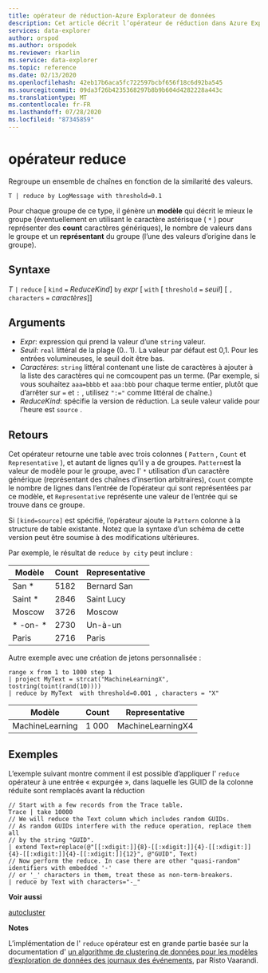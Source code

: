 ```yaml
---
title: opérateur de réduction-Azure Explorateur de données
description: Cet article décrit l’opérateur de réduction dans Azure Explorateur de données.
services: data-explorer
author: orspod
ms.author: orspodek
ms.reviewer: rkarlin
ms.service: data-explorer
ms.topic: reference
ms.date: 02/13/2020
ms.openlocfilehash: 42eb17b6aca5fc722597bcbf656f18c6d92ba545
ms.sourcegitcommit: 09da3f26b4235368297b8b9b604d4282228a443c
ms.translationtype: MT
ms.contentlocale: fr-FR
ms.lasthandoff: 07/28/2020
ms.locfileid: "87345859"
---
```

# <a name="reduce-operator"></a>opérateur reduce

Regroupe un ensemble de chaînes en fonction de la similarité des valeurs.

```kusto
T | reduce by LogMessage with threshold=0.1
```

Pour chaque groupe de ce type, il génère un **modèle** qui décrit le mieux le groupe (éventuellement en utilisant le caractère astérisque ( `*` ) pour représenter des **count** caractères génériques), le nombre de valeurs dans le groupe et un **représentant** du groupe (l’une des valeurs d’origine dans le groupe).

## <a name="syntax"></a>Syntaxe

*T* `|` `reduce` [ `kind` `=` *ReduceKind*] `by` *expr* [ `with` [ `threshold` `=` *seuil*] [ `,` `characters` `=` *caractères*]]

## <a name="arguments"></a>Arguments

* *Expr*: expression qui prend la valeur d’une `string` valeur.
* *Seuil*: `real` littéral de la plage (0.. 1). La valeur par défaut est 0,1. Pour les entrées volumineuses, le seuil doit être bas. 
* *Caractères*: `string` littéral contenant une liste de caractères à ajouter à la liste des caractères qui ne comcoupent pas un terme. (Par exemple, si vous souhaitez `aaa=bbbb` et `aaa:bbb` pour chaque terme entier, plutôt que d’arrêter sur `=` et `:` , utilisez `":="` comme littéral de chaîne.)
* *ReduceKind*: spécifie la version de réduction. La seule valeur valide pour l’heure est `source` .

## <a name="returns"></a>Retours

Cet opérateur retourne une table avec trois colonnes ( `Pattern` , `Count` et `Representative` ), et autant de lignes qu’il y a de groupes. `Pattern`est la valeur de modèle pour le groupe, avec l' `*` utilisation d’un caractère générique (représentant des chaînes d’insertion arbitraires), `Count` compte le nombre de lignes dans l’entrée de l’opérateur qui sont représentées par ce modèle, et `Representative` représente une valeur de l’entrée qui se trouve dans ce groupe.

Si `[kind=source]` est spécifié, l’opérateur ajoute la `Pattern` colonne à la structure de table existante.
Notez que la syntaxe d’un schéma de cette version peut être soumise à des modifications ultérieures.

Par exemple, le résultat de `reduce by city` peut inclure : 

|Modèle     |Count |Representative|
|------------|------|--------------|
| San *      | 5182 |Bernard San   |
| Saint *    | 2846 |Saint Lucy    |
| Moscow     | 3726 |Moscow        |
| \* -on- \* | 2730 |Un-à-un  |
| Paris      | 2716 |Paris         |

Autre exemple avec une création de jetons personnalisée :

<!-- csl: https://help.kusto.windows.net:443/Samples -->
```kusto
range x from 1 to 1000 step 1
| project MyText = strcat("MachineLearningX", tostring(toint(rand(10))))
| reduce by MyText  with threshold=0.001 , characters = "X" 
```

|Modèle         |Count|Representative   |
|----------------|-----|-----------------|
|MachineLearning|1 000 |MachineLearningX4|

## <a name="examples"></a>Exemples

L’exemple suivant montre comment il est possible d’appliquer l' `reduce` opérateur à une entrée « expurgée », dans laquelle les GUID de la colonne réduite sont remplacés avant la réduction

```kusto
// Start with a few records from the Trace table.
Trace | take 10000
// We will reduce the Text column which includes random GUIDs.
// As random GUIDs interfere with the reduce operation, replace them all
// by the string "GUID".
| extend Text=replace(@"[[:xdigit:]]{8}-[[:xdigit:]]{4}-[[:xdigit:]]{4}-[[:xdigit:]]{4}-[[:xdigit:]]{12}", @"GUID", Text)
// Now perform the reduce. In case there are other "quasi-random" identifiers with embedded '-'
// or '_' characters in them, treat these as non-term-breakers.
| reduce by Text with characters="-_"
```

**Voir aussi**

[autocluster](./autoclusterplugin.md)

**Notes**

L’implémentation de l' `reduce` opérateur est en grande partie basée sur la documentation d' [un algorithme de clustering de données pour les modèles d’exploration de données des journaux des événements](https://ristov.github.io/publications/slct-ipom03-web.pdf), par Risto Vaarandi.
